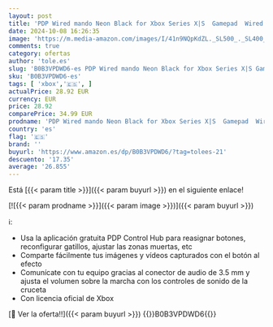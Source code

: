 ```yaml
---
layout: post
title: 'PDP Wired mando Neon Black for Xbox Series X|S  Gamepad  Wired Video Game mando  Gaming mando  Xbox One  Officially Licensed - Xbox Series X'
date: 2024-10-08 16:26:35
image: 'https://m.media-amazon.com/images/I/41n9NQpKdZL._SL500_._SL400_.jpg'
comments: true
category: ofertas
author: 'tole.es'
slug: 'B0B3VPDWD6-es PDP Wired mando Neon Black for Xbox Series X|S Gamepad...'
sku: 'B0B3VPDWD6-es'
tags: [ 'xbox','🇪🇸', ]
actualPrice: 28.92 EUR
currency: EUR
price: 28.92
comparePrice: 34.99 EUR
prodname: 'PDP Wired mando Neon Black for Xbox Series X|S  Gamepad  Wired Video Game mando  Gaming mando  Xbox One  Officially Licensed - Xbox Series X'
country: 'es'
flag: '🇪🇸'
brand: ''
buyurl: 'https://www.amazon.es/dp/B0B3VPDWD6/?tag=tolees-21'
descuento: '17.35'
average: '26.855'
---
```


Está [{{< param title >}}]({{< param buyurl >}}) en el siguiente enlace!

[![{{< param prodname >}}]({{< param image >}})]({{< param buyurl >}})

ℹ️:

- Usa la aplicación gratuita PDP Control Hub para reasignar botones, reconfigurar gatillos, ajustar las zonas muertas, etc
- Comparte fácilmente tus imágenes y vídeos capturados con el botón al efecto
- Comunícate con tu equipo gracias al conector de audio de 3.5 mm y ajusta el volumen sobre la marcha con los controles de sonido de la cruceta
- Con licencia oficial de Xbox

[🛒 Ver la oferta!!]({{< param buyurl >}})
{{<world>}}B0B3VPDWD6{{</world>}}
